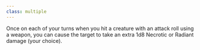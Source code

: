 ```yaml
---
class: multiple
---
```

Once on each of your turns when you hit a creature with an attack roll using a weapon, you can cause the target to take an extra 1d8 Necrotic or Radiant damage (your choice).